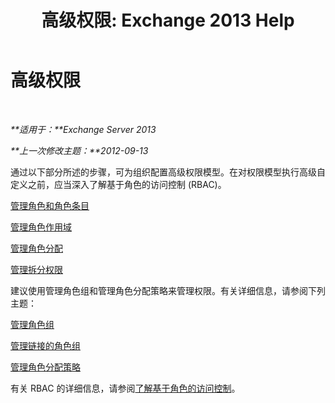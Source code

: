 ﻿---
title: '高级权限: Exchange 2013 Help'
TOCTitle: 高级权限
ms:assetid: 9e2d17be-5444-4323-ac9a-99eec479f4bc
ms:mtpsurl: https://technet.microsoft.com/zh-cn/library/Dd638160(v=EXCHG.150)
ms:contentKeyID: 50491228
ms.date: 01/11/2018
mtps_version: v=EXCHG.150
ms.translationtype: HT
---

# 高级权限

 

_**适用于：**Exchange Server 2013_

_**上一次修改主题：**2012-09-13_

通过以下部分所述的步骤，可为组织配置高级权限模型。在对权限模型执行高级自定义之前，应当深入了解基于角色的访问控制 (RBAC)。

[管理角色和角色条目](management-roles-and-role-entries-exchange-2013-help.md)

[管理角色作用域](management-role-scopes-exchange-2013-help.md)

[管理角色分配](management-role-assignments-exchange-2013-help.md)

[管理拆分权限](managing-split-permissions-exchange-2013-help.md)

建议使用管理角色组和管理角色分配策略来管理权限。有关详细信息，请参阅下列主题：

[管理角色组](manage-role-groups-exchange-2013-help.md)

[管理链接的角色组](manage-linked-role-groups-exchange-2013-help.md)

[管理角色分配策略](manage-role-assignment-policies-exchange-2013-help.md)

有关 RBAC 的详细信息，请参阅[了解基于角色的访问控制](understanding-role-based-access-control-exchange-2013-help.md)。

